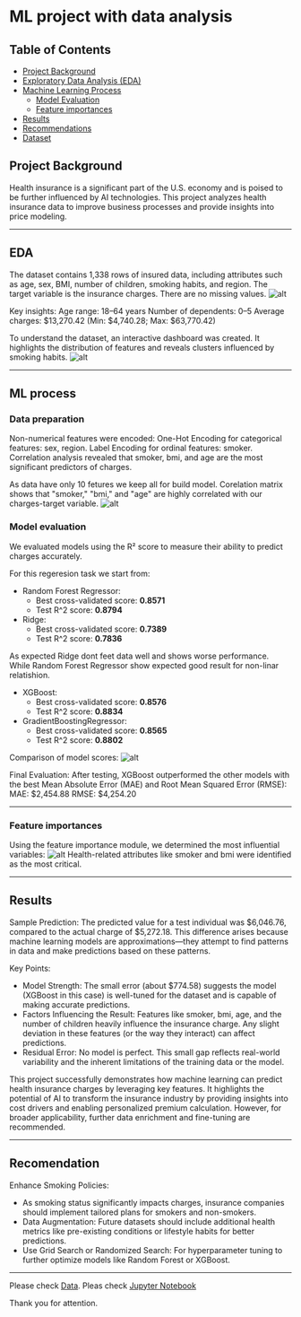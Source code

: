 # ML project with data analysis

## Table of Contents
- [Project Background](#project-background)
- [Exploratory Data Analysis (EDA)](#exploratory-data-analysis-eda)
- [Machine Learning Process](#machine-learning-process)
    * [Model Evaluation](#model-evaluation)
    * [Feature importances](#feature-importances)
- [Results](#results)
- [Recommendations](#recommendations)
- [Dataset](#dataset)



## Project Background
Health insurance is a significant part of the U.S. economy and is poised to be further influenced by AI technologies. This project analyzes health insurance data to improve business processes and provide insights into price modeling.
***

## EDA
The dataset contains 1,338 rows of insured data, including attributes such as age, sex, BMI, number of children, smoking habits, and region. The target variable is the insurance charges. There are no missing values.
![alt](https://github.com/RNanko/Health-insurance-Project/blob/main/Visualizations/head(10).png)

Key insights:
Age range: 18–64 years
Number of dependents: 0–5
Average charges: $13,270.42 (Min: $4,740.28; Max: $63,770.42)

To understand the dataset, an interactive dashboard was created. It highlights the distribution of features and reveals clusters influenced by smoking habits.
![alt](https://github.com/RNanko/Health-insurance-Project/blob/main/Visualizations/Dashboard.png)
***

## ML process
### Data preparation
Non-numerical features were encoded:
One-Hot Encoding for categorical features: sex, region.
Label Encoding for ordinal features: smoker.
Correlation analysis revealed that smoker, bmi, and age are the most significant predictors of charges.

As data have only 10 fetures we keep all for build model. 
Corelation matrix shows that "smoker," "bmi," and "age" are highly correlated with our charges-target variable.
![alt](https://github.com/RNanko/Health-insurance-Project/blob/main/Visualizations/Data%20corelation.png)

### Model evaluation 

We evaluated models using the R² score to measure their ability to predict charges accurately.

For this regeresion task we start from:
* Random Forest Regressor:
    - Best cross-validated score: **0.8571**
    - Test R^2 score: **0.8794**
* Ridge:
    - Best cross-validated score: **0.7389**
    - Test R^2 score: **0.7836**

As expected Ridge dont feet data well and shows worse performance. While Random Forest Regressor show expected good result for non-linar relatishion.

* XGBoost:
  - Best cross-validated score: **0.8576**
  - Test R^2 score: **0.8834**
* GradientBoostingRegressor:
  - Best cross-validated score: **0.8565**
  - Test R^2 score: **0.8802**

Comparison of model scores:
![alt](https://github.com/RNanko/Health-insurance-Project/blob/main/Visualizations/Model%20Scores%20Comparison.png)

Final Evaluation:
After testing, XGBoost outperformed the other models with the best Mean Absolute Error (MAE) and Root Mean Squared Error (RMSE):
MAE: $2,454.88
RMSE: $4,254.20
***

### Feature importances 

Using the feature importance module, we determined the most influential variables:
![alt](https://github.com/RNanko/Health-insurance-Project/blob/main/Visualizations/Most%20important%20feature.png)
Health-related attributes like smoker and bmi were identified as the most critical.
***

## Results
Sample Prediction:
The predicted value for a test individual was $6,046.76, compared to the actual charge of $5,272.18. 
This difference arises because machine learning models are approximations—they attempt to find patterns in data and make predictions based on these patterns.

Key Points:
* Model Strength: The small error (about $774.58) suggests the model (XGBoost in this case) is well-tuned for the dataset and is capable of making accurate predictions.
* Factors Influencing the Result: Features like smoker, bmi, age, and the number of children heavily influence the insurance charge. Any slight deviation in these features (or the way they interact) can affect predictions.
* Residual Error: No model is perfect. This small gap reflects real-world variability and the inherent limitations of the training data or the model.

This project successfully demonstrates how machine learning can predict health insurance charges by leveraging key features. It highlights the potential of AI to transform the insurance industry by providing insights into cost drivers and enabling personalized premium calculation. However, for broader applicability, further data enrichment and fine-tuning are recommended.
***

## Recomendation

Enhance Smoking Policies: 
* As smoking status significantly impacts charges, insurance companies should implement tailored plans for smokers and non-smokers.
* Data Augmentation: Future datasets should include additional health metrics like pre-existing conditions or lifestyle habits for better predictions.
* Use Grid Search or Randomized Search: For hyperparameter tuning to further optimize models like Random Forest or XGBoost.
***

Please check [Data](https://www.kaggle.com/datasets/teertha/ushealthinsurancedataset/data).
Pleas check [Jupyter Notebook](https://github.com/RNanko/Health-insurance-Project/blob/main/Health%20Insurance%20project.ipynb)

Thank you for attention.
